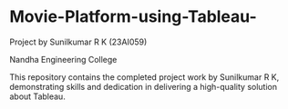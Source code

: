 # Movie-Platform-using-Tableau-
Project by Sunilkumar R K (23AI059)

Nandha Engineering College

This repository contains the completed project work by Sunilkumar R K, 
demonstrating skills and dedication in delivering a high-quality 
solution about Tableau.
